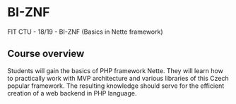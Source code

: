 # BI-ZNF
FIT CTU - 18/19 - BI-ZNF (Basics in Nette framework)

## Course overview
Students will gain the basics of PHP framework Nette.
They will learn how to practically work with MVP architecture and various libraries of this Czech popular framework.
The resulting knowledge should serve for the efficient creation of a web backend in PHP language.
